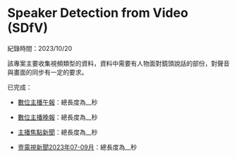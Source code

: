 # Speaker Detection from Video (SDfV)

紀錄時間：2023/10/20

該專案主要收集視頻類型的資料，資料中需要有人物面對鏡頭說話的部份，對聲音與畫面的同步有一定的要求。

已完成：

- [數位主播午報][1]：總長度為__秒

- [數位主播晚報][2]：總長度為__秒

- [主播焦點新聞][3]：總長度為__秒

- [壹電視新聞2023年07-09月][4]：總長度為__秒

<!-- 進行中：

- [【年代新聞】2023年01.02.03月][4]：影片開頭不會有固定開場，影片後半段多數新聞畫面；

- [【年代新聞】2023年04.05.06月][6]：影片開頭不會有固定開場，影片後半段多數新聞畫面；

代執行：

- [【年代新聞】2023年07.08.09月][7]：影片開頭不會有固定開場，影片後半段多數新聞畫面； -->

<!-- 連結 -->
[1]: https://www.youtube.com/playlist?list=PLp7hnLHxd1KFmDKEV3AMpCrNW21Nz9AVT
[2]: https://www.youtube.com/playlist?list=PLp7hnLHxd1KHpyw5U3kCEVpUiST-01rtO
[3]: https://www.youtube.com/playlist?list=PLp7hnLHxd1KHrp5YZtbQXp2cRS3UGsnQS
[4]: https://www.youtube.com/playlist?list=PLiY6wtxjK6QNoT1y7JFt_PEBNCrFI_Vux

<!-- [4]: https://www.youtube.com/playlist?list=PLbyorRThEk_J4xy8T95K_dtbJBtn0aG_8
[6]: https://www.youtube.com/playlist?list=PLbyorRThEk_LczvBPiBDNaejrjGQILDTO
[7]: https://www.youtube.com/playlist?list=PLbyorRThEk_INFz_Tq3bpjZam31lhPvBF -->


